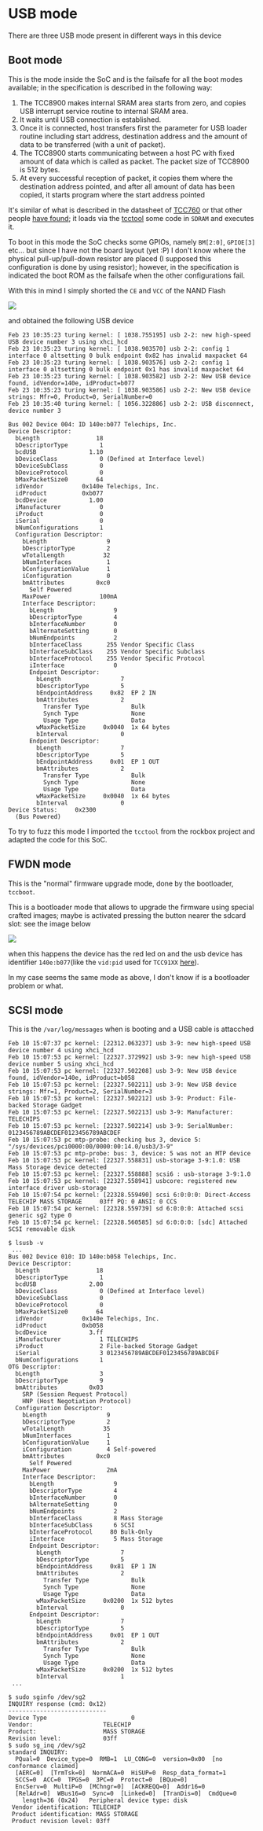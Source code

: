 # USB mode

There are three USB mode present in different ways in this device

## Boot mode

This is the mode inside the SoC and is the failsafe for all the boot modes available;
in the specification is described in the following way:

 1. The TCC8900 makes internal SRAM area starts from zero, and copies USB interrupt
    service routine to internal SRAM area.
 2. It waits until USB connection is established.
 3. Once it is connected, host transfers first the parameter for USB loader routine including
    start address, destination address and the amount of data to be transferred (with a unit of
    packet).
 4. The TCC8900 starts communicating between a host PC with fixed amount of data which
    is called as packet. The packet size of TCC8900 is 512 bytes.
 5. At every successful reception of packet, it copies them where the destination address
    pointed, and after all amount of data has been copied, it starts program where the start
    address pointed


It's similar of what is described in the datasheet of [TCC760](https://www.bg-electronics.de/datenblaetter/Schaltkreise/TCC760.pdf)
or that other people [have found](https://dreamlayers.blogspot.com/2013/03/telechips-tcc76x-usb-boot.html); it loads via the [tcctool](https://github.com/Rockbox/rockbox/blob/master/utils/tcctool/tcctool.c)
some code in ``SDRAM`` and executes it.

To boot in this mode the SoC checks some GPIOs, namely ``BM[2:0]``, ``GPIOE[3]`` etc... but since I have not
the board layout (yet :P) I don't know where the physical pull-up/pull-down resistor are placed (I supposed
this configuration is done by using resistor); however, in the specification is indicated the boot ROM as the
failsafe when the other configurations fail.

With this in mind I simply shorted the ``CE`` and ``VCC`` of the NAND Flash

![](Images/disable-flash.png)

and obtained the following USB device


```
Feb 23 10:35:23 turing kernel: [ 1038.755195] usb 2-2: new high-speed USB device number 3 using xhci_hcd
Feb 23 10:35:23 turing kernel: [ 1038.903570] usb 2-2: config 1 interface 0 altsetting 0 bulk endpoint 0x82 has invalid maxpacket 64
Feb 23 10:35:23 turing kernel: [ 1038.903576] usb 2-2: config 1 interface 0 altsetting 0 bulk endpoint 0x1 has invalid maxpacket 64
Feb 23 10:35:23 turing kernel: [ 1038.903582] usb 2-2: New USB device found, idVendor=140e, idProduct=b077
Feb 23 10:35:23 turing kernel: [ 1038.903586] usb 2-2: New USB device strings: Mfr=0, Product=0, SerialNumber=0
Feb 23 10:35:40 turing kernel: [ 1056.322886] usb 2-2: USB disconnect, device number 3
```

```
Bus 002 Device 004: ID 140e:b077 Telechips, Inc.
Device Descriptor:
  bLength                18
  bDescriptorType         1
  bcdUSB               1.10
  bDeviceClass            0 (Defined at Interface level)
  bDeviceSubClass         0
  bDeviceProtocol         0
  bMaxPacketSize0        64
  idVendor           0x140e Telechips, Inc.
  idProduct          0xb077
  bcdDevice            1.00
  iManufacturer           0
  iProduct                0
  iSerial                 0
  bNumConfigurations      1
  Configuration Descriptor:
    bLength                 9
    bDescriptorType         2
    wTotalLength           32
    bNumInterfaces          1
    bConfigurationValue     1
    iConfiguration          0
    bmAttributes         0xc0
      Self Powered
    MaxPower              100mA
    Interface Descriptor:
      bLength                 9
      bDescriptorType         4
      bInterfaceNumber        0
      bAlternateSetting       0
      bNumEndpoints           2
      bInterfaceClass       255 Vendor Specific Class
      bInterfaceSubClass    255 Vendor Specific Subclass
      bInterfaceProtocol    255 Vendor Specific Protocol
      iInterface              0
      Endpoint Descriptor:
        bLength                 7
        bDescriptorType         5
        bEndpointAddress     0x82  EP 2 IN
        bmAttributes            2
          Transfer Type            Bulk
          Synch Type               None
          Usage Type               Data
        wMaxPacketSize     0x0040  1x 64 bytes
        bInterval               0
      Endpoint Descriptor:
        bLength                 7
        bDescriptorType         5
        bEndpointAddress     0x01  EP 1 OUT
        bmAttributes            2
          Transfer Type            Bulk
          Synch Type               None
          Usage Type               Data
        wMaxPacketSize     0x0040  1x 64 bytes
        bInterval               0
Device Status:     0x2300
  (Bus Powered)
```

To try to fuzz this mode I imported the ``tcctool`` from the rockbox project and adapted the code for
this SoC.

## FWDN mode

This is the "normal" firmware upgrade mode, done by the bootloader, ``tccboot``.

This is a bootloader mode that allows to upgrade the firmware using special crafted images;
maybe is activated pressing the button nearer the sdcard slot: see the image below

![](Images/boot.jpg)

when this happens the device has the red led on and the
usb device has identifier ``140e:b077``(like the ``vid:pid`` used for ``TCC91XX`` [here](https://github.com/JeffreyLau/JJWD-K8_icsCream/blob/a9790f6edf973d9e6b102f9be89c7b7f883f1cb2/bootable/bootloader/lk/platform/tcc_shared/include/usb/usbdev_class.h)).

In my case seems the same mode as above, I don't know if is a bootloader problem or what.

## SCSI mode

This is the ``/var/log/messages`` when is booting and a USB cable is attacched

```
Feb 10 15:07:37 pc kernel: [22312.063237] usb 3-9: new high-speed USB device number 4 using xhci_hcd
Feb 10 15:07:53 pc kernel: [22327.372992] usb 3-9: new high-speed USB device number 5 using xhci_hcd
Feb 10 15:07:53 pc kernel: [22327.502208] usb 3-9: New USB device found, idVendor=140e, idProduct=b058
Feb 10 15:07:53 pc kernel: [22327.502211] usb 3-9: New USB device strings: Mfr=1, Product=2, SerialNumber=3
Feb 10 15:07:53 pc kernel: [22327.502212] usb 3-9: Product: File-backed Storage Gadget
Feb 10 15:07:53 pc kernel: [22327.502213] usb 3-9: Manufacturer: TELECHIPS
Feb 10 15:07:53 pc kernel: [22327.502214] usb 3-9: SerialNumber: 0123456789ABCDEF0123456789ABCDEF
Feb 10 15:07:53 pc mtp-probe: checking bus 3, device 5: "/sys/devices/pci0000:00/0000:00:14.0/usb3/3-9"
Feb 10 15:07:53 pc mtp-probe: bus: 3, device: 5 was not an MTP device
Feb 10 15:07:53 pc kernel: [22327.558831] usb-storage 3-9:1.0: USB Mass Storage device detected
Feb 10 15:07:53 pc kernel: [22327.558888] scsi6 : usb-storage 3-9:1.0
Feb 10 15:07:53 pc kernel: [22327.558941] usbcore: registered new interface driver usb-storage
Feb 10 15:07:54 pc kernel: [22328.559490] scsi 6:0:0:0: Direct-Access     TELECHIP MASS STORAGE     03ff PQ: 0 ANSI: 0 CCS
Feb 10 15:07:54 pc kernel: [22328.559739] sd 6:0:0:0: Attached scsi generic sg2 type 0
Feb 10 15:07:54 pc kernel: [22328.560585] sd 6:0:0:0: [sdc] Attached SCSI removable disk
```

```
$ lsusb -v
 ...
Bus 002 Device 010: ID 140e:b058 Telechips, Inc. 
Device Descriptor:
  bLength                18
  bDescriptorType         1
  bcdUSB               2.00
  bDeviceClass            0 (Defined at Interface level)
  bDeviceSubClass         0 
  bDeviceProtocol         0 
  bMaxPacketSize0        64
  idVendor           0x140e Telechips, Inc.
  idProduct          0xb058 
  bcdDevice            3.ff
  iManufacturer           1 TELECHIPS
  iProduct                2 File-backed Storage Gadget
  iSerial                 3 0123456789ABCDEF0123456789ABCDEF
  bNumConfigurations      1
OTG Descriptor:
  bLength                 3
  bDescriptorType         9
  bmAttributes         0x03
    SRP (Session Request Protocol)
    HNP (Host Negotiation Protocol)
  Configuration Descriptor:
    bLength                 9
    bDescriptorType         2
    wTotalLength           35
    bNumInterfaces          1
    bConfigurationValue     1
    iConfiguration          4 Self-powered
    bmAttributes         0xc0
      Self Powered
    MaxPower                2mA
    Interface Descriptor:
      bLength                 9
      bDescriptorType         4
      bInterfaceNumber        0
      bAlternateSetting       0
      bNumEndpoints           2
      bInterfaceClass         8 Mass Storage
      bInterfaceSubClass      6 SCSI
      bInterfaceProtocol     80 Bulk-Only
      iInterface              5 Mass Storage
      Endpoint Descriptor:
        bLength                 7
        bDescriptorType         5
        bEndpointAddress     0x81  EP 1 IN
        bmAttributes            2
          Transfer Type            Bulk
          Synch Type               None
          Usage Type               Data
        wMaxPacketSize     0x0200  1x 512 bytes
        bInterval               0
      Endpoint Descriptor:
        bLength                 7
        bDescriptorType         5
        bEndpointAddress     0x01  EP 1 OUT
        bmAttributes            2
          Transfer Type            Bulk
          Synch Type               None
          Usage Type               Data
        wMaxPacketSize     0x0200  1x 512 bytes
        bInterval               1
 ...
```

```
$ sudo sginfo /dev/sg2
INQUIRY response (cmd: 0x12)
----------------------------
Device Type                        0
Vendor:                    TELECHIP
Product:                   MASS STORAGE
Revision level:            03ff
$ sudo sg_inq /dev/sg2
standard INQUIRY:
  PQual=0  Device_type=0  RMB=1  LU_CONG=0  version=0x00  [no conformance claimed]
  [AERC=0]  [TrmTsk=0]  NormACA=0  HiSUP=0  Resp_data_format=1
  SCCS=0  ACC=0  TPGS=0  3PC=0  Protect=0  [BQue=0]
  EncServ=0  MultiP=0  [MChngr=0]  [ACKREQQ=0]  Addr16=0
  [RelAdr=0]  WBus16=0  Sync=0  [Linked=0]  [TranDis=0]  CmdQue=0
    length=36 (0x24)   Peripheral device type: disk
 Vendor identification: TELECHIP
 Product identification: MASS STORAGE    
 Product revision level: 03ff
```

